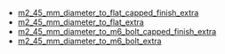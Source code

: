 * [m2_45_mm_diameter_to_flat_capped_finish_extra](m2_45_mm_diameter_to_flat_capped_finish_extra)
* [m2_45_mm_diameter_to_flat_extra](m2_45_mm_diameter_to_flat_extra)
* [m2_45_mm_diameter_to_m6_bolt_capped_finish_extra](m2_45_mm_diameter_to_m6_bolt_capped_finish_extra)
* [m2_45_mm_diameter_to_m6_bolt_extra](m2_45_mm_diameter_to_m6_bolt_extra)
